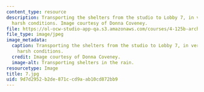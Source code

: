 ```yaml
---
content_type: resource
description: Transporting the shelters from the studio to Lobby 7, in very real and
  harsh conditions. Image courtesy of Donna Coveney.
file: https://ol-ocw-studio-app-qa.s3.amazonaws.com/courses/4-125b-architecture-studio-building-in-landscapes-fall-2005/9d7d2952b2de871ccd9aab10cd872bb9_7.jpg
file_type: image/jpeg
image_metadata:
  caption: Transporting the shelters from the studio to Lobby 7, in very real and
    harsh conditions.
  credit: Image courtesy of Donna Coveney.
  image-alt: Transporting shelters in the rain.
resourcetype: Image
title: 7.jpg
uid: 9d7d2952-b2de-871c-cd9a-ab10cd872bb9
---
```

